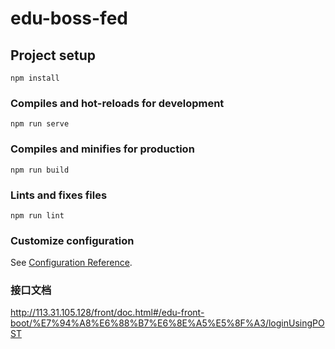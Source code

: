 # edu-boss-fed

## Project setup
```
npm install
```

### Compiles and hot-reloads for development
```
npm run serve
```

### Compiles and minifies for production
```
npm run build
```

### Lints and fixes files
```
npm run lint
```

### Customize configuration
See [Configuration Reference](https://cli.vuejs.org/config/). 

### 接口文档
http://113.31.105.128/front/doc.html#/edu-front-boot/%E7%94%A8%E6%88%B7%E6%8E%A5%E5%8F%A3/loginUsingPOST
